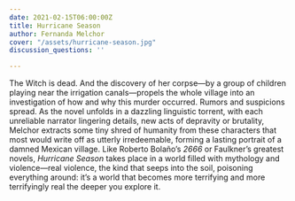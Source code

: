 ```yaml
---
date: 2021-02-15T06:00:00Z
title: Hurricane Season
author: Fernanda Melchor
cover: "/assets/hurricane-season.jpg"
discussion_questions: ''

---
```

The Witch is dead. And the discovery of her corpse—by a group of children playing near the irrigation canals—propels the whole village into an investigation of how and why this murder occurred. Rumors and suspicions spread. As the novel unfolds in a dazzling linguistic torrent, with each unreliable narrator lingering details, new acts of depravity or brutality, Melchor extracts some tiny shred of humanity from these characters that most would write off as utterly irredeemable, forming a lasting portrait of a damned Mexican village. Like Roberto Bolaño’s _2666_ or Faulkner’s greatest novels, _Hurricane Season_ takes place in a world filled with mythology and violence—real violence, the kind that seeps into the soil, poisoning everything around: it’s a world that becomes more terrifying and more terrifyingly real the deeper you explore it.
